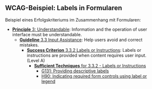 ## WCAG-Beispiel: Labels in Formularen

Beispiel eines Erfolgskriteriums im Zusammenhang mit Formularen:

- [**Principle** 3: Understandable](https://www.w3.org/TR/WCAG22/#understandable): Information and the operation of user interface must be understandable.
  - [**Guideline** 3.3 Input Assistance](https://www.w3.org/TR/WCAG22/#input-assistance): Help users avoid and correct mistakes.
    - [**Success Criterion** 3.3.2 Labels or Instructions](https://www.w3.org/TR/WCAG22/#labels-or-instructions): Labels or instructions are provided when content requires user input. (Level A)
      - [**Sufficient Techniques** for 3.3.2 - Labels or Instructions](https://www.w3.org/WAI/WCAG22/quickref/#labels-or-instructions)
        - [G131: Providing descriptive labels](https://www.w3.org/WAI/WCAG22/Techniques/general/G131.html)
        - [H90: Indicating required form controls using label or legend](https://www.w3.org/WAI/WCAG22/Techniques/html/H90.html)

